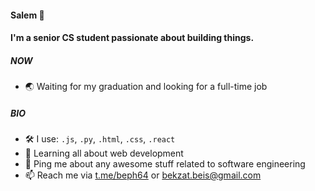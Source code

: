 #### Salem 👋

#### I'm a senior CS student passionate about building things.

##### NOW

- 🌏 Waiting for my graduation and looking for a full-time job

##### BIO
- 🛠 I use: `.js`, `.py`, `.html`, `.css`, `.react`
- 🌱 Learning all about web development
- 💬 Ping me about any awesome stuff related to software engineering
- 📫 Reach me via [t.me/beph64](https://t.me/beph64) or [bekzat.beis@gmail.com](mailto:bekzat.beis@gmail.com)


<!--
**bekbeis/bekbeis** is a ✨ _special_ ✨ repository because its `README.md` (this file) appears on your GitHub profile.

Here are some ideas to get you started:

- 🔭 I’m currently working on ...
- 🌱 I’m currently learning ...
- 👯 I’m looking to collaborate on ...
- 🤔 I’m looking for help with ...
- 💬 Ask me about ...
- 📫 How to reach me: ...
- 😄 Pronouns: ...
- ⚡ Fun fact: ...
-->
